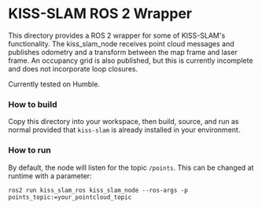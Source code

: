 # KISS-SLAM ROS 2 Wrapper
This directory provides a ROS 2 wrapper for some of KISS-SLAM's functionality.
The kiss_slam_node receives point cloud messages and publishes odometry and a transform between the map frame and laser frame.
An occupancy grid is also published, but this is currently incomplete and does not incorporate loop closures.

Currently tested on Humble.

### How to build
Copy this directory into your workspace, then build, source, and run as normal provided that `kiss-slam` is already installed in your environment.

### How to run
By default, the node will listen for the topic `/points`.
This can be changed at runtime with a parameter:
```
ros2 run kiss_slam_ros kiss_slam_node --ros-args -p points_topic:=your_pointcloud_topic
```
